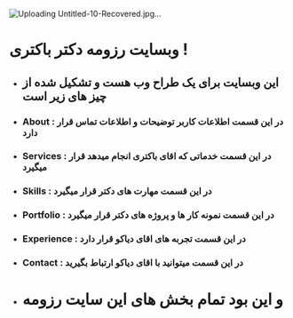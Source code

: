 
![Uploading Untitled-10-Recovered.jpg…]()

# وبسایت رزومه دکتر باکتری ! 

- <h2> این وبسایت برای یک طراح وب هست و تشکیل شده از چیز های زیر است </h2>
- <h3> About : در این قسمت اطلاعات کاربر توضیحات و اطلاعات تماس قرار دارد</h3>
- <h3> Services : در این قسمت خدماتی که اقای باکتری انجام میدهد قرار میگیرد</h3>
- <h3> Skills : در این قسمت مهارت های دکتر قرار میگیرد</h3>
- <h3> Portfolio : در این قسمت نمونه کار ها و پروژه های دکتر قرار میگیرد</h3>
- <h3> Experience : در این قسمت تجربه های اقای دیاکو قرار دارد</h3>
- <h3> Contact : در این قسمت میتوانید با اقای دیاکو ارتباط بگیرید</h3>
- <h1> و این بود تمام بخش های این سایت رزومه</h1>
